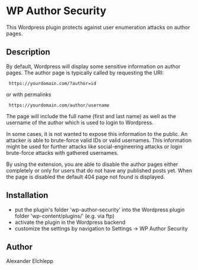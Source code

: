 
# WP Author Security

This Wordpress plugin protects against user enumeration attacks on author pages.

## Description

By default, Wordpress will display some sensitive information on author pages. The author page is typically called by requesting the URI:

     https://yourdomain.com/?author=id

 or with permalinks 

     https://yourdomain.com/author/username

The page will include the full name (first and last name) as well as the username of the author which is used to login to Wordpress. 

In some cases, it is not wanted to expose this information to the public. An attacker is able to brute-force valid IDs or valid usernames. This information might be used for further attacks like social-engineering attacks or login brute-force attacks with gathered usernames. 

By using the extension, you are able to disable the author pages either completely or only for users that do not have any published posts yet. When the page is disabled the default 404 page not found is displayed.

## Installation

 - put the plugin's folder 'wp-author-security' into the Wordpress plugin folder 'wp-content/plugins/' (e.g. via ftp)
 - activate the plugin in the Wordpress backend
 - customize the settings by navigation to Settings -> WP Author Security

## Author

 Alexander Elchlepp
